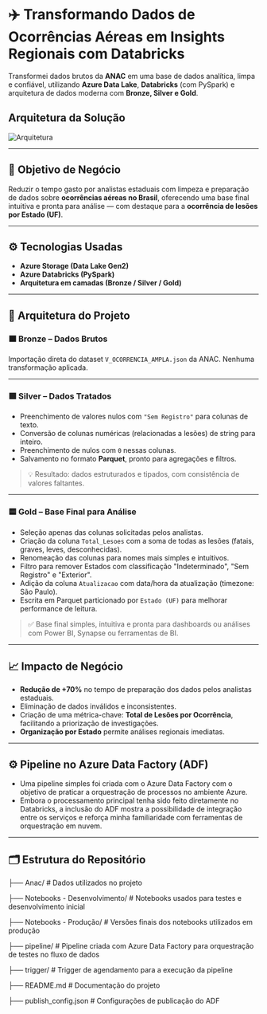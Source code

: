 # ✈️ Transformando Dados de Ocorrências Aéreas em Insights Regionais com Databricks

Transformei dados brutos da **ANAC** em uma base de dados analítica, limpa e confiável, utilizando **Azure Data Lake**, **Databricks** (com PySpark) e arquitetura de dados moderna com **Bronze, Silver e Gold**.



## Arquitetura da Solução

![Arquitetura](https://raw.githubusercontent.com/CrisSantosDB/pipeline-anac-azure-databricks/main/arquitetura-metalhao.png)





---

## 💼 Objetivo de Negócio

Reduzir o tempo gasto por analistas estaduais com limpeza e preparação de dados sobre **ocorrências aéreas no Brasil**, oferecendo uma base final intuitiva e pronta para análise — com destaque para a **ocorrência de lesões por Estado (UF)**.

---

## ⚙️ Tecnologias Usadas

- **Azure Storage (Data Lake Gen2)**
- **Azure Databricks (PySpark)**
- **Arquitetura em camadas (Bronze / Silver / Gold)**

---

## 🧱 Arquitetura do Projeto

### 🟫 Bronze – Dados Brutos
Importação direta do dataset `V_OCORRENCIA_AMPLA.json` da ANAC. Nenhuma transformação aplicada.

---

### 🟪 Silver – Dados Tratados
- Preenchimento de valores nulos com `"Sem Registro"` para colunas de texto.
- Conversão de colunas numéricas (relacionadas a lesões) de string para inteiro.
- Preenchimento de nulos com `0` nessas colunas.
- Salvamento no formato **Parquet**, pronto para agregações e filtros.

> 💡 Resultado: dados estruturados e tipados, com consistência de valores faltantes.

---

### 🟨 Gold – Base Final para Análise
- Seleção apenas das colunas solicitadas pelos analistas.
- Criação da coluna `Total_Lesoes` com a soma de todas as lesões (fatais, graves, leves, desconhecidas).
- Renomeação das colunas para nomes mais simples e intuitivos.
- Filtro para remover Estados com classificação "Indeterminado", "Sem Registro" e "Exterior".
- Adição da coluna `Atualizacao` com data/hora da atualização (timezone: São Paulo).
- Escrita em Parquet particionado por `Estado (UF)` para melhorar performance de leitura.

> ✅ Base final simples, intuitiva e pronta para dashboards ou análises com Power BI, Synapse ou ferramentas de BI.

---

## 📈 Impacto de Negócio

- **Redução de +70%** no tempo de preparação dos dados pelos analistas estaduais.
- Eliminação de dados inválidos e inconsistentes.
- Criação de uma métrica-chave: **Total de Lesões por Ocorrência**, facilitando a priorização de investigações.
- **Organização por Estado** permite análises regionais imediatas.
---
## ⚙️ Pipeline no Azure Data Factory (ADF)

- Uma pipeline simples foi criada com o Azure Data Factory com o objetivo de praticar a orquestração de processos no ambiente Azure.
- Embora o processamento principal tenha sido feito diretamente no Databricks, a inclusão do ADF mostra a possibilidade de integração entre os serviços e reforça minha familiaridade com ferramentas de orquestração em nuvem.
---
## 🗂️ Estrutura do Repositório

├── Anac/                           # Dados utilizados no projeto


├── Notebooks - Desenvolvimento/   # Notebooks usados para testes e desenvolvimento inicial


├── Notebooks - Produção/          # Versões finais dos notebooks utilizados em produção


├── pipeline/                      # Pipeline criada com Azure Data Factory para orquestração de testes no fluxo de dados


├── trigger/                       # Trigger de agendamento para a execução da pipeline


├── README.md                      # Documentação do projeto


├── publish_config.json           # Configurações de publicação do ADF




